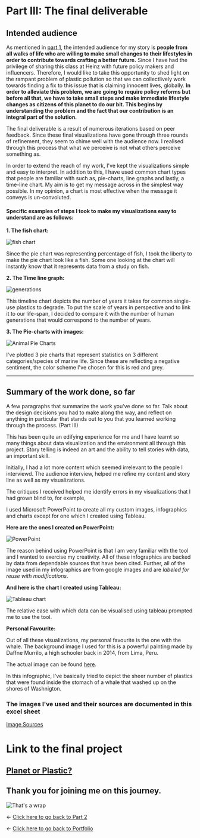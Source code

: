 # Part III: The final deliverable

## Intended audience

As mentioned in [part 1](/final_project_shreya.md), the intended audience for my story is **people from all walks of life who are willing to make small changes to their lifestyles in order to contribute towards crafting a better future.** Since I have had the privilege of sharing this class at Heinz with future policy makers and influencers. Therefore, I would like to take this opportunity to shed light on the rampant problem of plastic pollution so that we can collectlively work towards finding a fix to this issue that is claiming innocent lives, globally. **In order to alleviate this problem, we are going to require policy reforms but before all that, we have to take small steps and make immediate lifestyle changes as citizens of this planet to do our bit. This begins by understanding the problem and the fact that our contribution is an integral part of the solution.**

The final deliverable is a result of numerous iterations based on peer feedback. Since these final visualizations have gone through three rounds of refinement, they seem to chime well with the audience now. I realised through this process that what we perceive is not what others perceive something as.

In order to extend the reach of my work, I've kept the visualizations simple and easy to interpret. In addition to this, I have used common chart types that people are familiar with such as, pie-charts, line graphs and lastly, a time-line chart. My aim is to get my message across in the simplest way possible. In my opinion, a chart is most effective when the message it conveys is un-convoluted.

#### Specific examples of steps I took to make my visualizations easy to understand are as follows:

**1. The fish chart:**

![fish chart](98percentfishchart.png)

Since the pie chart was representing percentage of fish, I took the liberty to make the pie chart look like a fish. Some one looking at the chart will instantly know that it represents data from a study on fish.

**2. The Time line graph:**

![generations](line_graph.png)

This timeline chart depicts the number of years it takes for common single-use plastics to degrade. To put the scale of years in perspective and to link it to our life-span, I decided to compare it with the number of human generations that would correspond to the number of years.


**3. The Pie-charts with images:**

![Animal Pie Charts](pie_charts_animals.png)

I've plotted 3 pie charts that represent statistics on 3 different categories/species of marine life. Since these are reflecting a negative sentiment, the color scheme I've chosen for this is red and grey.

------------------------------------------------------------------------------------------------------------------------------

## Summary of the work done, so far

A few paragraphs that summarize the work you've done so far.  Talk about the design decisions you had to make along the way, and reflect on anything in particular that stands out to you that you learned working through the process. (Part III)

This has been quite an edifying experience for me and I have learnt so many things about data visualization and the environment all through this project. Story telling is indeed an art and the ability to tell stories with data, an important skill.

Initially, I had a lot more content which seemed irrelevant to the people I interviewd. The audience interview, helped me refine my content and story line as well as my visualizations.

The critiques I received helped me identify errors in my visualizations that I had grown blind to, for example,



I used Microsoft PowerPoint to create all my custom images, infographics and charts except for one which I created using Tableau. 

**Here are the ones I created on PowerPoint:**

![PowerPoint](infographics.png)

The reason behind using PowerPoint is that I am very familiar with the tool and I wanted to exercise my creativity. All of these infographics are backed by data from dependable sources that have been cited. Further, all of the image used in my infographics are from google images and are _labeled for reuse with modifications_.

**And here is the chart I created using Tableau:**

![Tableau chart](exponential_increase_in_plastic_production.png)

The relative ease with which data can be visualised using tableau prompted me to use the tool.

**Personal Favourite:**

Out of all these visualizations, my personal favourite is the one with the whale. The background image I used for this is a powerful painting made by Daffne Murrilo, a high schooler back in 2014, from Lima, Peru.

The actual image can be found [here](https://bowseat.org/gallery/plastic-whale/).

In this infographic, I've basically tried to depict the sheer number of plastics that were found inside the stomach of a whale that washed up on the shores of Washnigton.

### The images I've used and their sources are documented in this excel sheet

[Image Sources](https://docs.google.com/spreadsheets/d/1XvUMh-gJKoEXJXd64z43LbWM1I6PPfVx9TdyhwOnaXs/edit?usp=sharing)

# Link to the final project

## [Planet or Plastic?](https://carnegiemellon.shorthandstories.com/planet-or-plastic-/index.html)

## Thank you for joining me on this journey.

![That's a wrap](/itsawrap.jpeg)

<- [Click here to go back to Part 2](/final_project_part2_shreya.md)


<- [Click here to go back to Portfolio](/README.md)
